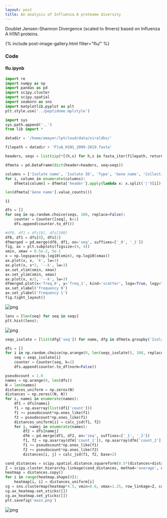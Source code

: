 ```yaml
---
layout: post
title: An analysis of Influenza A proteome diversity
---
```


Doublet Jensen-Shannon Divergence (scaled to 9mers) based on Influenza A H1N1 proteins.

{% include post-image-gallery.html filter="flu/" %}

### Code 
#### flu.ipynb



```python
import re
import numpy as np
import pandas as pd
import scipy.cluster
import scipy.spatial
import seaborn as sns
import matplotlib.pyplot as plt
plt.style.use('../peptidome.mplstyle')

import sys
sys.path.append('..')
from lib import *

datadir = '/home/amayer/lptcloud/data/viraldbs/'

```


```python
filepath = datadir + 'FluA_H1N1_2009-2019.fasta'
```


```python
headers, seqs = list(zip(*[(h,s) for h,s in fasta_iter(filepath, returndescription=True, returnheader=False)]))

```


```python
dfmeta = pd.DataFrame(dict(header=headers, seq=seqs))
```


```python
columns = ['Isolate name', 'Isolate ID', 'Type', 'Gene name', 'Collection date', 'Passage details/history']
for i, column in enumerate(columns):
    dfmeta[column] = dfmeta['header'].apply(lambda x: x.split('|')[i])
```


```python
len(dfmeta['Gene name'].value_counts())
```




    11




```python
dfs = []
for seq in np.random.choice(seqs, 100, replace=False):
    counter = Counter([seq], k=1)
    dfs.append(counter.to_df())
```


```python
#df0, df1 = dfs[0], dfs[200]
df0, df1 = dfs[0], dfs[2]
dfmerged = pd.merge(df0, df1, on='seq', suffixes=['_0', '_1'])
fig, ax = plt.subplots(figsize=(4, 4))
xmin, xmax = 0.5e-2, 5e-1
x = np.logspace(np.log10(xmin), np.log10(xmax))
ax.plot(x, x, 'k', lw=3)
ax.plot(x, x*2, '--k', lw=3)
ax.set_xlim(xmin, xmax)
ax.set_ylim(xmin, xmax)
ax.plot(x, x/2, '--k', lw=3)
dfmerged.plot(x='freq_0', y='freq_1', kind='scatter', logx=True, logy=True, ax=ax);
ax.set_xlabel('frequency 0')
ax.set_ylabel('frequency 1')
fig.tight_layout()

```


![png](notebook_files/flu_7_0.png)



```python
lens = [len(seq) for seq in seqs]
plt.hist(lens);
```


![png](notebook_files/flu_8_0.png)



```python
seqs_isolate = [list(dfg['seq']) for name, dfg in dfmeta.groupby('Isolate name') if len(dfg) == 10]
```


```python
dfs = []
for i in np.random.choice(np.arange(0, len(seqs_isolate)), 100, replace=False):
    seq = seqs_isolate[i]
    counter = Counter(seq, k=2)
    dfs.append(counter.to_df(norm=False))
```


```python
pseudocount = 1.0
names = np.arange(0, len(dfs))
N = len(names)
distances_uniform = np.zeros(N)
distances = np.zeros((N, N))
for i, namei in enumerate(names):
    df1 = dfs[namei]
    f1 = np.asarray(list(df1['count']))
    f1 += pseudocount*np.ones_like(f1)
    f2 = pseudocount*np.ones_like(f1)
    distances_uniform[i] = calc_jsd(f1, f2)
    for j, namej in enumerate(names):
        df2 = dfs[namej]
        dfm = pd.merge(df1, df2, on='seq', suffixes=['_1', '_2'])
        f1, f2 = np.asarray(dfm['count_1']), np.asarray(dfm['count_2'])
        f1 += pseudocount*np.ones_like(f1)
        f2 += pseudocount*np.ones_like(f2)
        distances[i, j] = calc_jsd(f1, f2, base=2)

```


```python
cond_distances = scipy.spatial.distance.squareform(0.5*(distances+distances.T))
Z = scipy.cluster.hierarchy.linkage(cond_distances, method='average', optimal_ordering=True)
heatmap = distances.copy()
for i in range(heatmap.shape[0]):
    heatmap[i, i] = distances_uniform[i]
cg = sns.clustermap(heatmap*4.5, vmin=0.0, vmax=1.25, row_linkage=Z, col_linkage=Z, cbar_kws=dict(label='JSD in bits'), figsize=(7, 7))
cg.ax_heatmap.set_xticks([])
cg.ax_heatmap.set_yticks([])
plt.savefig('main.png')

```


![png](notebook_files/flu_12_0.png)



```python

```
